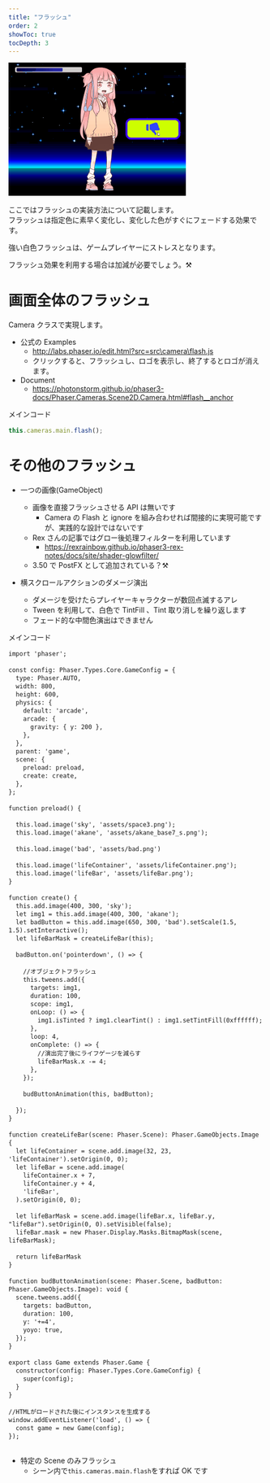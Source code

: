 ```yaml
---
title: "フラッシュ"
order: 2
showToc: true
tocDepth: 3
---
```


![flash](/assets/flash.gif)

ここではフラッシュの実装方法について記載します。  
フラッシュは指定色に素早く変化し、変化した色がすぐにフェードする効果です。

<Info>
強い白色フラッシュは、ゲームプレイヤーにストレスとなります。

フラッシュ効果を利用する場合は加減が必要でしょう。:hammer_and_pick:
</Info>

# 画面全体のフラッシュ

Camera クラスで実現します。

- 公式の Examples
  - http://labs.phaser.io/edit.html?src=src\camera\flash.js
  - クリックすると、フラッシュし、ロゴを表示し、終了するとロゴが消えます。
- Document
  - https://photonstorm.github.io/phaser3-docs/Phaser.Cameras.Scene2D.Camera.html#flash__anchor

メインコード

```js
this.cameras.main.flash();
```

# その他のフラッシュ

- 一つの画像(GameObject)

  - 画像を直接フラッシュさせる API は無いです
    - Camera の Flash と ignore を組み合わせれば間接的に実現可能ですが、実践的な設計ではないです
  - Rex さんの記事ではグロー後処理フィルターを利用しています
    - https://rexrainbow.github.io/phaser3-rex-notes/docs/site/shader-glowfilter/
  - 3.50 で PostFX として追加されている？:hammer_and_pick:

- 横スクロールアクションのダメージ演出
  - ダメージを受けたらプレイヤーキャラクターが数回点滅するアレ
  - Tween を利用して、白色で TintFill 、Tint 取り消しを繰り返します
  - フェード的な中間色演出はできません

メインコード

```
import 'phaser';

const config: Phaser.Types.Core.GameConfig = {
  type: Phaser.AUTO,
  width: 800,
  height: 600,
  physics: {
    default: 'arcade',
    arcade: {
      gravity: { y: 200 },
    },
  },
  parent: 'game',
  scene: {
    preload: preload,
    create: create,
  },
};

function preload() {

  this.load.image('sky', 'assets/space3.png');
  this.load.image('akane', 'assets/akane_base7_s.png');

  this.load.image('bad', 'assets/bad.png')

  this.load.image('lifeContainer', 'assets/lifeContainer.png');
  this.load.image('lifeBar', 'assets/lifeBar.png');
}

function create() {
  this.add.image(400, 300, 'sky');
  let img1 = this.add.image(400, 300, 'akane');
  let badButton = this.add.image(650, 300, 'bad').setScale(1.5, 1.5).setInteractive();
  let lifeBarMask = createLifeBar(this);

  badButton.on('pointerdown', () => {

    //オブジェクトフラッシュ
    this.tweens.add({
      targets: img1,
      duration: 100,
      scope: img1,
      onLoop: () => {
        img1.isTinted ? img1.clearTint() : img1.setTintFill(0xffffff);
      },
      loop: 4,
      onComplete: () => {
        //演出完了後にライフゲージを減らす
        lifeBarMask.x -= 4;
      },
    });

    budButtonAnimation(this, badButton);

  });
}

function createLifeBar(scene: Phaser.Scene): Phaser.GameObjects.Image {
  let lifeContainer = scene.add.image(32, 23, 'lifeContainer').setOrigin(0, 0);
  let lifeBar = scene.add.image(
    lifeContainer.x + 7,
    lifeContainer.y + 4,
    'lifeBar',
  ).setOrigin(0, 0);

  let lifeBarMask = scene.add.image(lifeBar.x, lifeBar.y, "lifeBar").setOrigin(0, 0).setVisible(false);
  lifeBar.mask = new Phaser.Display.Masks.BitmapMask(scene, lifeBarMask);

  return lifeBarMask
}

function budButtonAnimation(scene: Phaser.Scene, badButton: Phaser.GameObjects.Image): void {
  scene.tweens.add({
    targets: badButton,
    duration: 100,
    y: '+=4',
    yoyo: true,
  });
}

export class Game extends Phaser.Game {
  constructor(config: Phaser.Types.Core.GameConfig) {
    super(config);
  }
}

//HTMLがロードされた後にインスタンスを生成する
window.addEventListener('load', () => {
  const game = new Game(config);
});


```

- 特定の Scene のみフラッシュ
  - シーン内で`this.cameras.main.flash`をすれば OK です
